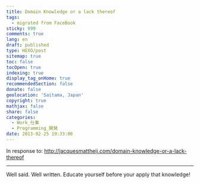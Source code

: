 ```yaml
---
title: Domain Knowledge or a lack thereof
tags:
  - migrated from FaceBook
sticky: 999
comments: true
lang: en
draft: published
type: HEXO/post
sitemap: true
toc: false
tocOpen: true
indexing: true
display_tag_onHome: true
recommendedSection: false
donate: false
geolocation: 'Saitama, Japan'
copyright: true
mathjax: false
share: false
categories:
  - Work_仕事
  - Programming_開発
date: 2013-02-25 19:33:00
---
```

 In response to: http://jacquesmattheij.com/domain-knowledge-or-a-lack-thereof

---
 Well said. Well written. Educate yourself before your apply that knowledge!
